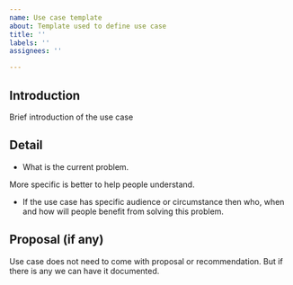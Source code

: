 ```yaml
---
name: Use case template
about: Template used to define use case
title: ''
labels: ''
assignees: ''

---
```


## Introduction

Brief introduction of the use case

## Detail

* What is the current problem.

More specific is better to help people understand.

* If the use case has specific audience or circumstance then who, when and how will people benefit from solving this problem. 

## Proposal (if any)

Use case does not need to come with proposal or recommendation. But if there is any we can have it documented.

